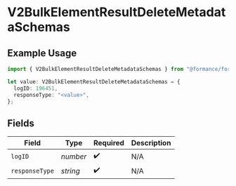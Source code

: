 # V2BulkElementResultDeleteMetadataSchemas

## Example Usage

```typescript
import { V2BulkElementResultDeleteMetadataSchemas } from "@formance/formance-sdk/sdk/models/shared";

let value: V2BulkElementResultDeleteMetadataSchemas = {
  logID: 196451,
  responseType: "<value>",
};
```

## Fields

| Field              | Type               | Required           | Description        |
| ------------------ | ------------------ | ------------------ | ------------------ |
| `logID`            | *number*           | :heavy_check_mark: | N/A                |
| `responseType`     | *string*           | :heavy_check_mark: | N/A                |